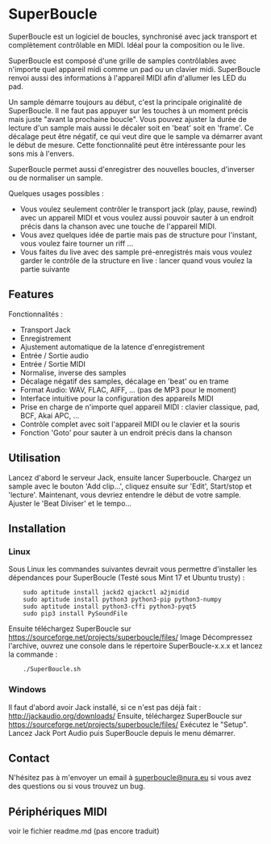 # SuperBoucle

SuperBoucle est un logiciel de boucles, synchronisé avec jack transport et
complètement contrôlable en MIDI. Idéal pour la composition ou le live.

SuperBoucle est composé d'une grille de samples contrôlables avec n'importe
quel appareil midi comme un pad ou un clavier midi. SuperBoucle renvoi aussi
des informations à l'appareil MIDI afin d'allumer les LED du pad.

Un sample démarre toujours au début, c'est la principale originalité de
SuperBoucle. Il ne faut pas appuyer sur les touches à un moment précis mais
juste "avant la prochaine boucle". Vous pouvez ajuster la durée de lecture d'un
sample mais aussi le décaler soit en 'beat' soit en 'frame'. Ce décalage peut
être négatif, ce qui veut dire que le sample va démarrer avant le début de
mesure. Cette fonctionnalité peut être intéressante pour les sons mis à
l'envers.

SuperBoucle permet aussi d'enregistrer des nouvelles boucles, d'inverser ou de
normaliser un sample.

Quelques usages possibles :

* Vous voulez seulement contrôler le transport jack (play, pause, rewind) avec
  un appareil MIDI et vous voulez aussi pouvoir sauter à un endroit précis dans
  la chanson avec une touche de l'appareil MIDI.
* Vous avez quelques idée de partie mais pas de structure pour l'instant, vous
  voulez faire tourner un riff ...
* Vous faites du live avec des sample pré-enregistrés mais vous voulez garder
  le contrôle de la structure en live : lancer quand vous voulez la partie
  suivante

## Features

Fonctionnalités :

* Transport Jack
* Enregistrement
* Ajustement automatique de la latence d'enregistrement
* Entrée / Sortie audio
* Entrée / Sortie MIDI
* Normalise, inverse des samples
* Décalage négatif des samples, décalage en 'beat' ou en trame
* Format Audio: WAV, FLAC, AIFF, ... (pas de MP3 pour le moment)
* Interface intuitive pour la configuration des appareils MIDI
* Prise en charge de n'importe quel appareil MIDI : clavier classique, pad, BCF, Akai APC, ...
* Contrôle complet avec soit l'appareil MIDI ou le clavier et la souris
* Fonction 'Goto' pour sauter à un endroit précis dans la chanson

## Utilisation

Lancez d'abord le serveur Jack, ensuite lancer Superboucle. Chargez un sample
avec le bouton 'Add clip...', cliquez ensuite sur 'Edit', Start/stop et
'lecture'. Maintenant, vous devriez entendre le début de votre sample. Ajuster
le 'Beat Diviser' et le tempo...

## Installation

### Linux

Sous Linux les commandes suivantes devrait vous permettre d'installer les dépendances pour SuperBoucle (Testé sous Mint 17 et Ubuntu trusty) :

        sudo aptitude install jackd2 qjackctl a2jmidid
        sudo aptitude install python3 python3-pip python3-numpy
        sudo aptitude install python3-cffi python3-pyqt5
        sudo pip3 install PySoundFile

Ensuite téléchargez SuperBoucle sur https://sourceforge.net/projects/superboucle/files/ Image
Décompressez l'archive, ouvrez une console dans le répertoire SuperBoucle-x.x.x et lancez la commande :

        ./SuperBoucle.sh

### Windows

Il faut d'abord avoir Jack installé, si ce n'est pas déjà fait : http://jackaudio.org/downloads/
Ensuite, téléchargez SuperBoucle sur https://sourceforge.net/projects/superboucle/files/
Exécutez le "Setup".
Lancez Jack Port Audio puis SuperBoucle depuis le menu démarrer.

## Contact

N'hésitez pas à m'envoyer un email à superboucle@nura.eu si vous avez des questions ou si vous trouvez un bug.

## Périphériques MIDI

voir le fichier readme.md (pas encore traduit)
